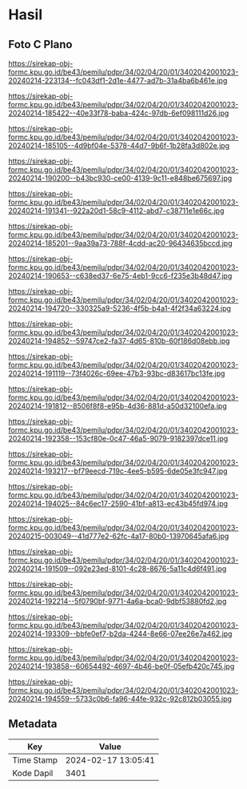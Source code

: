 # Hasil

## Foto C Plano

https://sirekap-obj-formc.kpu.go.id/be43/pemilu/pdpr/34/02/04/20/01/3402042001023-20240214-223134--fc043df1-2d1e-4477-ad7b-31a4ba6b461e.jpg

https://sirekap-obj-formc.kpu.go.id/be43/pemilu/pdpr/34/02/04/20/01/3402042001023-20240214-185422--40e33f78-baba-424c-97db-6ef098111d26.jpg

https://sirekap-obj-formc.kpu.go.id/be43/pemilu/pdpr/34/02/04/20/01/3402042001023-20240214-185105--4d9bf04e-5378-44d7-9b6f-1b28fa3d802e.jpg

https://sirekap-obj-formc.kpu.go.id/be43/pemilu/pdpr/34/02/04/20/01/3402042001023-20240214-190200--b43bc930-ce00-4139-9c11-e848be675697.jpg

https://sirekap-obj-formc.kpu.go.id/be43/pemilu/pdpr/34/02/04/20/01/3402042001023-20240214-191341--922a20d1-58c9-4112-abd7-c38711e1e66c.jpg

https://sirekap-obj-formc.kpu.go.id/be43/pemilu/pdpr/34/02/04/20/01/3402042001023-20240214-185201--9aa39a73-788f-4cdd-ac20-96434635bccd.jpg

https://sirekap-obj-formc.kpu.go.id/be43/pemilu/pdpr/34/02/04/20/01/3402042001023-20240214-190653--c638ed37-6e75-4eb1-9cc6-f235e3b48d47.jpg

https://sirekap-obj-formc.kpu.go.id/be43/pemilu/pdpr/34/02/04/20/01/3402042001023-20240214-194720--330325a9-5236-4f5b-b4a1-4f2f34a63224.jpg

https://sirekap-obj-formc.kpu.go.id/be43/pemilu/pdpr/34/02/04/20/01/3402042001023-20240214-194852--59747ce2-fa37-4d65-810b-60f186d08ebb.jpg

https://sirekap-obj-formc.kpu.go.id/be43/pemilu/pdpr/34/02/04/20/01/3402042001023-20240214-191119--73f4026c-69ee-47b3-93bc-d83617bc13fe.jpg

https://sirekap-obj-formc.kpu.go.id/be43/pemilu/pdpr/34/02/04/20/01/3402042001023-20240214-191812--8506f8f8-e95b-4d36-881d-a50d32100efa.jpg

https://sirekap-obj-formc.kpu.go.id/be43/pemilu/pdpr/34/02/04/20/01/3402042001023-20240214-192358--153cf80e-0c47-46a5-9079-9182397dce11.jpg

https://sirekap-obj-formc.kpu.go.id/be43/pemilu/pdpr/34/02/04/20/01/3402042001023-20240214-193217--bf79eecd-719c-4ee5-b595-6de05e3fc947.jpg

https://sirekap-obj-formc.kpu.go.id/be43/pemilu/pdpr/34/02/04/20/01/3402042001023-20240214-194025--84c6ec17-2590-41bf-a813-ec43b45fd974.jpg

https://sirekap-obj-formc.kpu.go.id/be43/pemilu/pdpr/34/02/04/20/01/3402042001023-20240215-003049--41d777e2-62fc-4a17-80b0-13970645afa6.jpg

https://sirekap-obj-formc.kpu.go.id/be43/pemilu/pdpr/34/02/04/20/01/3402042001023-20240214-191509--092e23ed-8101-4c28-8676-5a11c4d6f491.jpg

https://sirekap-obj-formc.kpu.go.id/be43/pemilu/pdpr/34/02/04/20/01/3402042001023-20240214-192214--5f0790bf-9771-4a6a-bca0-9dbf53880fd2.jpg

https://sirekap-obj-formc.kpu.go.id/be43/pemilu/pdpr/34/02/04/20/01/3402042001023-20240214-193309--bbfe0ef7-b2da-4244-8e66-07ee26e7a462.jpg

https://sirekap-obj-formc.kpu.go.id/be43/pemilu/pdpr/34/02/04/20/01/3402042001023-20240214-193858--60654492-4697-4b46-be0f-05efb420c745.jpg

https://sirekap-obj-formc.kpu.go.id/be43/pemilu/pdpr/34/02/04/20/01/3402042001023-20240214-194559--5733c0b6-fa96-44fe-932c-92c812b03055.jpg


## Metadata

| Key        | Value               |
| ---------- | ------------------- |
| Time Stamp | 2024-02-17 13:05:41 |
| Kode Dapil | 3401                |



